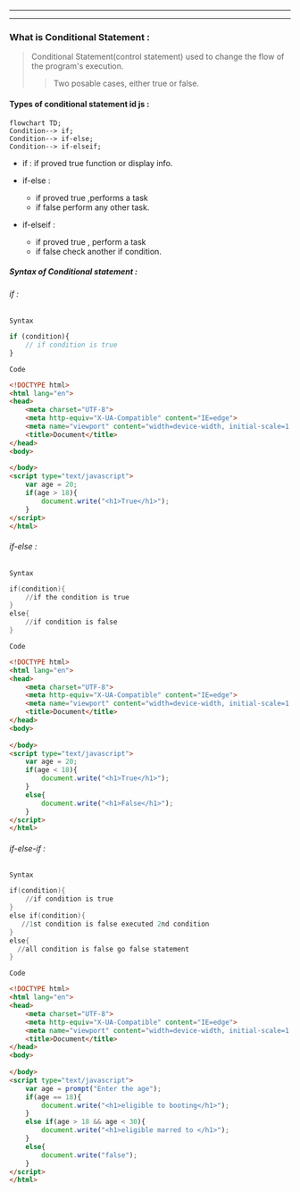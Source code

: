___
___
### What is Conditional Statement : 
>Conditional Statement(control statement) used to change the flow of the program's execution.
>> Two posable cases, either true or false.
#### Types of conditional statement id js :
```mermaid
flowchart TD;
Condition--> if;
Condition--> if-else;
Condition--> if-elseif;
```
* if : if proved true function or display info.

* if-else : 
  * if proved true ,performs a task
  * if false perform any other task.

* if-elseif : 
   * if proved true , perform a task
   * if false check another if condition. 
  
##### Syntax of Conditional statement :
###### if :
```Syntax```

```js
if (condition){
    // if condition is true
}
```
```Code```
```html
<!DOCTYPE html>
<html lang="en">
<head>
    <meta charset="UTF-8">
    <meta http-equiv="X-UA-Compatible" content="IE=edge">
    <meta name="viewport" content="width=device-width, initial-scale=1.0">
    <title>Document</title>
</head>
<body>
    
</body>
<script type="text/javascript">
    var age = 20;
    if(age > 18){
        document.write("<h1>True</h1>");
    }
</script>
</html>
```
###### if-else :
```Syntax```

```s
if(condition){
    //if the condition is true
}
else{
    //if condition is false
}
```
```Code```
```html
<!DOCTYPE html>
<html lang="en">
<head>
    <meta charset="UTF-8">
    <meta http-equiv="X-UA-Compatible" content="IE=edge">
    <meta name="viewport" content="width=device-width, initial-scale=1.0">
    <title>Document</title>
</head>
<body>
    
</body>
<script type="text/javascript">
    var age = 20;
    if(age < 18){
        document.write("<h1>True</h1>");
    }
    else{
        document.write("<h1>False</h1>");
    }
</script>
</html>
```
###### if-else-if :
```Syntax```
```s
if(condition){
    //if condition is true
}
else if(condition){ 
   //1st condition is false executed 2nd condition
}
else{
  //all condition is false go false statement
}
```
```Code```
```html
<!DOCTYPE html>
<html lang="en">
<head>
    <meta charset="UTF-8">
    <meta http-equiv="X-UA-Compatible" content="IE=edge">
    <meta name="viewport" content="width=device-width, initial-scale=1.0">
    <title>Document</title>
</head>
<body>
    
</body>
<script type="text/javascript">
    var age = prompt("Enter the age");
    if(age == 18){
        document.write("<h1>eligible to booting</h1>");
    }
    else if(age > 18 && age < 30){
        document.write("<h1>eligible marred to </h1>");
    }
    else{
        document.write("false");
    }
</script>
</html>
```
